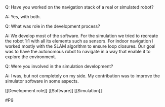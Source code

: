 Q: Have you worked on the navigation stack of a real or simulated robot?

A: Yes, with both.

Q: What was role in the development process?

A: We develop most of the software. For the simulation we tried to recreate the robot 1:1 with all its elements such as sensors. For indoor navigation I worked mostly with the SLAM algorithm to ensure loop closures. Our goal was to have the autonomous robot to navigate in a way that enable it to explore the environment.

Q: Were you involved in the simulation development?

A: I was, but not completely on my side. My contribution was to improve the simulator software in some aspects.

[[Development role]]
[[Software]]
[[Simulation]]

#P6